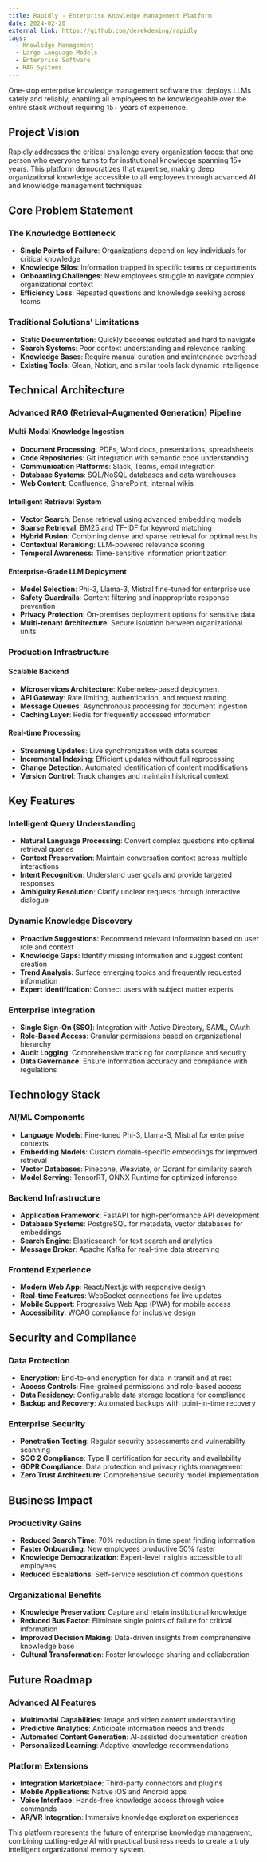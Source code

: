 ```yaml
---
title: Rapidly - Enterprise Knowledge Management Platform
date: 2024-02-20
external_link: https://github.com/derekdeming/rapidly
tags:
  - Knowledge Management
  - Large Language Models
  - Enterprise Software
  - RAG Systems
---
```


One-stop enterprise knowledge management software that deploys LLMs safely and reliably, enabling all employees to be knowledgeable over the entire stack without requiring 15+ years of experience.

<!--more-->

## Project Vision

Rapidly addresses the critical challenge every organization faces: that one person who everyone turns to for institutional knowledge spanning 15+ years. This platform democratizes that expertise, making deep organizational knowledge accessible to all employees through advanced AI and knowledge management techniques.

## Core Problem Statement

### The Knowledge Bottleneck
- **Single Points of Failure**: Organizations depend on key individuals for critical knowledge
- **Knowledge Silos**: Information trapped in specific teams or departments
- **Onboarding Challenges**: New employees struggle to navigate complex organizational context
- **Efficiency Loss**: Repeated questions and knowledge seeking across teams

### Traditional Solutions' Limitations
- **Static Documentation**: Quickly becomes outdated and hard to navigate
- **Search Systems**: Poor context understanding and relevance ranking
- **Knowledge Bases**: Require manual curation and maintenance overhead
- **Existing Tools**: Glean, Notion, and similar tools lack dynamic intelligence

## Technical Architecture

### Advanced RAG (Retrieval-Augmented Generation) Pipeline

#### Multi-Modal Knowledge Ingestion
- **Document Processing**: PDFs, Word docs, presentations, spreadsheets
- **Code Repositories**: Git integration with semantic code understanding
- **Communication Platforms**: Slack, Teams, email integration
- **Database Systems**: SQL/NoSQL databases and data warehouses
- **Web Content**: Confluence, SharePoint, internal wikis

#### Intelligent Retrieval System
- **Vector Search**: Dense retrieval using advanced embedding models
- **Sparse Retrieval**: BM25 and TF-IDF for keyword matching
- **Hybrid Fusion**: Combining dense and sparse retrieval for optimal results
- **Contextual Reranking**: LLM-powered relevance scoring
- **Temporal Awareness**: Time-sensitive information prioritization

#### Enterprise-Grade LLM Deployment
- **Model Selection**: Phi-3, Llama-3, Mistral fine-tuned for enterprise use
- **Safety Guardrails**: Content filtering and inappropriate response prevention
- **Privacy Protection**: On-premises deployment options for sensitive data
- **Multi-tenant Architecture**: Secure isolation between organizational units

### Production Infrastructure

#### Scalable Backend
- **Microservices Architecture**: Kubernetes-based deployment
- **API Gateway**: Rate limiting, authentication, and request routing
- **Message Queues**: Asynchronous processing for document ingestion
- **Caching Layer**: Redis for frequently accessed information

#### Real-time Processing
- **Streaming Updates**: Live synchronization with data sources
- **Incremental Indexing**: Efficient updates without full reprocessing
- **Change Detection**: Automated identification of content modifications
- **Version Control**: Track changes and maintain historical context

## Key Features

### Intelligent Query Understanding
- **Natural Language Processing**: Convert complex questions into optimal retrieval queries
- **Context Preservation**: Maintain conversation context across multiple interactions
- **Intent Recognition**: Understand user goals and provide targeted responses
- **Ambiguity Resolution**: Clarify unclear requests through interactive dialogue

### Dynamic Knowledge Discovery
- **Proactive Suggestions**: Recommend relevant information based on user role and context
- **Knowledge Gaps**: Identify missing information and suggest content creation
- **Trend Analysis**: Surface emerging topics and frequently requested information
- **Expert Identification**: Connect users with subject matter experts

### Enterprise Integration
- **Single Sign-On (SSO)**: Integration with Active Directory, SAML, OAuth
- **Role-Based Access**: Granular permissions based on organizational hierarchy
- **Audit Logging**: Comprehensive tracking for compliance and security
- **Data Governance**: Ensure information accuracy and compliance with regulations

## Technology Stack

### AI/ML Components
- **Language Models**: Fine-tuned Phi-3, Llama-3, Mistral for enterprise contexts
- **Embedding Models**: Custom domain-specific embeddings for improved retrieval
- **Vector Databases**: Pinecone, Weaviate, or Qdrant for similarity search
- **Model Serving**: TensorRT, ONNX Runtime for optimized inference

### Backend Infrastructure
- **Application Framework**: FastAPI for high-performance API development
- **Database Systems**: PostgreSQL for metadata, vector databases for embeddings
- **Search Engine**: Elasticsearch for text search and analytics
- **Message Broker**: Apache Kafka for real-time data streaming

### Frontend Experience
- **Modern Web App**: React/Next.js with responsive design
- **Real-time Features**: WebSocket connections for live updates
- **Mobile Support**: Progressive Web App (PWA) for mobile access
- **Accessibility**: WCAG compliance for inclusive design

## Security and Compliance

### Data Protection
- **Encryption**: End-to-end encryption for data in transit and at rest
- **Access Controls**: Fine-grained permissions and role-based access
- **Data Residency**: Configurable data storage locations for compliance
- **Backup and Recovery**: Automated backups with point-in-time recovery

### Enterprise Security
- **Penetration Testing**: Regular security assessments and vulnerability scanning
- **SOC 2 Compliance**: Type II certification for security and availability
- **GDPR Compliance**: Data protection and privacy rights management
- **Zero Trust Architecture**: Comprehensive security model implementation

## Business Impact

### Productivity Gains
- **Reduced Search Time**: 70% reduction in time spent finding information
- **Faster Onboarding**: New employees productive 50% faster
- **Knowledge Democratization**: Expert-level insights accessible to all employees
- **Reduced Escalations**: Self-service resolution of common questions

### Organizational Benefits
- **Knowledge Preservation**: Capture and retain institutional knowledge
- **Reduced Bus Factor**: Eliminate single points of failure for critical information
- **Improved Decision Making**: Data-driven insights from comprehensive knowledge base
- **Cultural Transformation**: Foster knowledge sharing and collaboration

## Future Roadmap

### Advanced AI Features
- **Multimodal Capabilities**: Image and video content understanding
- **Predictive Analytics**: Anticipate information needs and trends
- **Automated Content Generation**: AI-assisted documentation creation
- **Personalized Learning**: Adaptive knowledge recommendations

### Platform Extensions
- **Integration Marketplace**: Third-party connectors and plugins
- **Mobile Applications**: Native iOS and Android apps
- **Voice Interface**: Hands-free knowledge access through voice commands
- **AR/VR Integration**: Immersive knowledge exploration experiences

This platform represents the future of enterprise knowledge management, combining cutting-edge AI with practical business needs to create a truly intelligent organizational memory system.